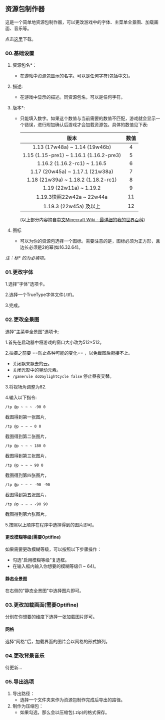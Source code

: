 ## 资源包制作器

这是一个简单地资源包制作器，可以更改游戏中的字体、主菜单全景图、加载画面、音乐等。

点击[这里](https://www.lanzou.com)下载。

### 00.基础设置

1. 资源包名\*：
    - 在游戏中资源包显示的名字。可以是任何字符(包括中文)。

2. 描述:

    - 在游戏中显示的描述。同资源包名，可以是任何字符。

3. 版本\*:

    - 只能填入数字。如果这个数值与当前需要的数值不匹配，游戏就会显示一个错误，进行附加确认后游戏才会加载资源包。具体的数值见下表:

      |                  版本                   | 数值 |
      | :-------------------------------------: | :--: |
      |      1.13 (17w48a) ~ 1.14 (19w46b)      |  4   |
      | 1.15 (1.15-pre1) ~ 1.16.1 (1.16.2-pre3) |  5   |
      |      1.16.2 (1.16.2-rc1) ~ 1.16.5       |  6   |
      |     1.17 (20w45a) ~ 1.17.1 (21w38a)     |  7   |
      |   1.18 (21w39a) ~ 1.18.2 (1.18.2-rc1)   |  8   |
      |         1.19 (22w11a) ~ 1.19.2          |  9   |
      |        1.19.3快照22w42a ~ 22w44a        |  11  |
      |         1.19.3 (22w45a) 及以上          |  12  |
      
      (以上部分内容摘自[中文Minecraft Wiki - 最详细的我的世界百科](https://minecraft.fandom.com/zh/wiki/Minecraft_Wiki))
    
4. 图标

    - 可以为你的资源包选择一个图标。需要注意的是，图标必须为正方形，且边长必须是2的幂(如16.32.64)。

*注：标\* 的为必填项。*


### 01.更改字体

1.选择"字体"选项卡。

2.选择一个TrueType字体文件(.ttf)。

3.完成。

### 02.更改全景图

选择"主菜单全景图"选项卡;

1.首先在启动器中将游戏的窗口大小改为512×512。

2.拍摄之前要 ==防止各种可能的变化== ，以免截图后衔接不上。

- 关闭飘来飘去的云。
- 关闭光影中的晃动元素。
- `/gamerule doDaylightCycle false` 停止昼夜交替。

3.将视场角调整为82.

4.输入以下指令:

`/tp @p ~ ~ ~ -90 0`


截图得到第一张图片,

`/tp @p ~ ~ ~ 0 0`

截图得到第二张图片，

`/tp @p ~ ~ ~ 180 0`

截图得到第三张图片，

`/tp @p ~ ~ ~ 90 0`

截图得到第四张图片，

`/tp @p ~ ~ ~ -90 -90`

截图得到第五张图片，

`/tp @p ~ ~ ~ -90 90`

截图得到第六张图片。

5.按照以上顺序在程序中选择得到的图片即可。

#### 更改模糊等级(需要Optifine)

如果需要更改模糊等级，可以按照以下步骤操作：

- 勾选"启用模糊等级"复选框。
- 在输入框内输入你想要的模糊等级(1 ~ 64)。

#### 静态全景图

在右侧的"静态全景图"中选择图片即可。

### 03.更改加载画面(需要Optifine)

分别在你想要的维度下选择一张加载图片即可。

#### 网格

选择"网格"后，加载界面的图片会以网格的形式排列。

### 04.更改背景音乐

待更新...

### 05.导出选项

1. 导出路径：
    - 选择一个文件夹来作为资源包制作完成后导出的路径。
2. 制作为压缩包：
    - 如果勾选，那么会以压缩包(.zip)的格式保存。
